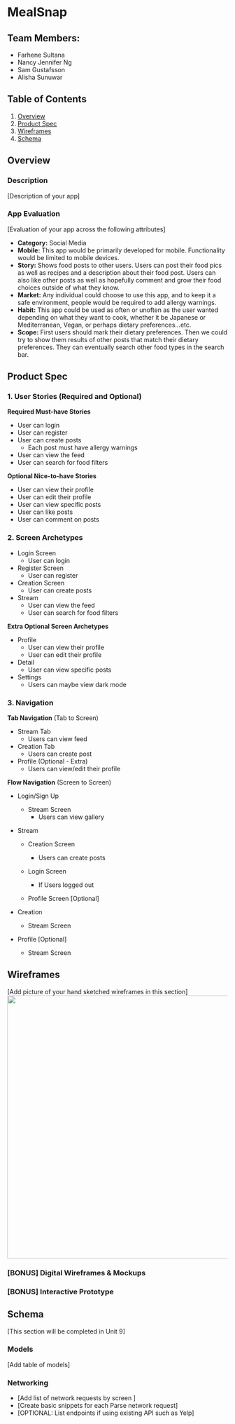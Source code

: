 # MealSnap

## Team Members:
- Farhene Sultana
- Nancy Jennifer Ng
- Sam Gustafsson
- Alisha Sunuwar

## Table of Contents
1. [Overview](#Overview)
1. [Product Spec](#Product-Spec)
1. [Wireframes](#Wireframes)
2. [Schema](#Schema)

## Overview
### Description
[Description of your app]

### App Evaluation
[Evaluation of your app across the following attributes]
- **Category:** Social Media
- **Mobile:** This app would be primarily developed for mobile. Functionality would be limited to mobile devices.
- **Story:** Shows food posts to other users. Users can post their food pics as well as recipes and a description about their food post. Users can also like other posts as well as hopefully comment and grow their food choices outside of what they know.
- **Market:** Any individual could choose to use this app, and to keep it a safe environment, people would be required to add allergy warnings.
- **Habit:** This app could be used as often or unoften as the user wanted depending on what they want to cook, whether it be Japanese or Mediterranean, Vegan, or perhaps dietary preferences...etc.
- **Scope:** First users should mark their dietary preferences. Then we could try to show them results of other posts that match their dietary preferences. They can eventually search other food types in the search bar.

## Product Spec

### 1. User Stories (Required and Optional)

**Required Must-have Stories**

* User can login
* User can register
* User can create posts
    * Each post must have allergy warnings
* User can view the feed
* User can search for food filters

**Optional Nice-to-have Stories**

* User can view their profile
* User can edit their profile
* User can view specific posts
* User can like posts
* User can comment on posts

### 2. Screen Archetypes

* Login Screen
   * User can login
* Register Screen
    * User can register
* Creation Screen
    * User can create posts
* Stream
   * User can view the feed
   * User can search for food filters

**Extra Optional Screen Archetypes**
* Profile
    * User can view their profile
    * User can edit their profile
* Detail
    * User can view specific posts
* Settings
    * Users can maybe view dark mode

### 3. Navigation

**Tab Navigation** (Tab to Screen)

* Stream Tab
    * Users can view feed
* Creation Tab
    * Users can create post
* Profile (Optional - Extra)
    * Users can view/edit their profile

**Flow Navigation** (Screen to Screen)

* Login/Sign Up
   * Stream Screen
       * Users can view gallery
* Stream
   * Creation Screen
       * Users can create posts
    * Login Screen
        * If Users logged out

    * Profile Screen [Optional]
* Creation
    * Stream Screen

* Profile [Optional]
    * Stream Screen

## Wireframes
[Add picture of your hand sketched wireframes in this section]
<img src="YOUR_WIREFRAME_IMAGE_URL" width=600>

### [BONUS] Digital Wireframes & Mockups

### [BONUS] Interactive Prototype

## Schema 
[This section will be completed in Unit 9]
### Models
[Add table of models]
### Networking
- [Add list of network requests by screen ]
- [Create basic snippets for each Parse network request]
- [OPTIONAL: List endpoints if using existing API such as Yelp]
